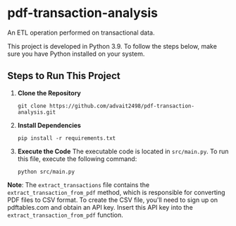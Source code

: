 # pdf-transaction-analysis

An ETL operation performed on transactional data.

This project is developed in Python 3.9. To follow the steps below, make sure you have Python installed on your system.

## Steps to Run This Project

1. **Clone the Repository**
    ```
    git clone https://github.com/advait2498/pdf-transaction-analysis.git
    ```

2. **Install Dependencies**
    ```
    pip install -r requirements.txt
    ```

3. **Execute the Code**
    The executable code is located in `src/main.py`. To run this file, execute the following command:
    ```
    python src/main.py
    ```


**Note**: The `extract_transactions` file contains the `extract_transaction_from_pdf` method, which is responsible for converting PDF files to CSV format. To create the CSV file, you'll need to sign up on pdftables.com and obtain an API key. Insert this API key into the `extract_transaction_from_pdf` function.